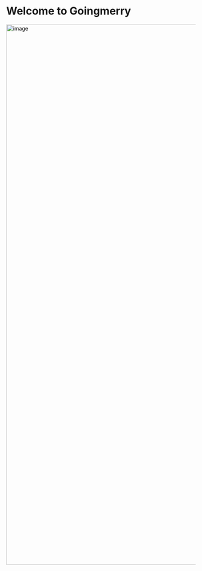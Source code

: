 # Welcome to Goingmerry

<img width="1440" alt="image" src="https://github.com/Nishit278/Goingmerry/assets/56290154/2a06041d-7821-4715-8ae9-e112ceff1f37">
